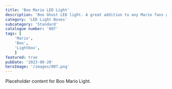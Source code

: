 ```yaml
---
title: 'Boo Mario LED Light'
description: 'Boo Ghost LED light. A great addition to any Mario fans game room office or bedroom'
category: 'LED Light Boxes'
subcategory: 'Standard'
catalogue number: '007'
tags: [
    'Mario', 
    'Boo',
    'Lightbox', 
    ]
featured: true
pubDate: '2023-08-20'
heroImage: '/images/007.png'
---
```


Placeholder content for Boo Mario Light.